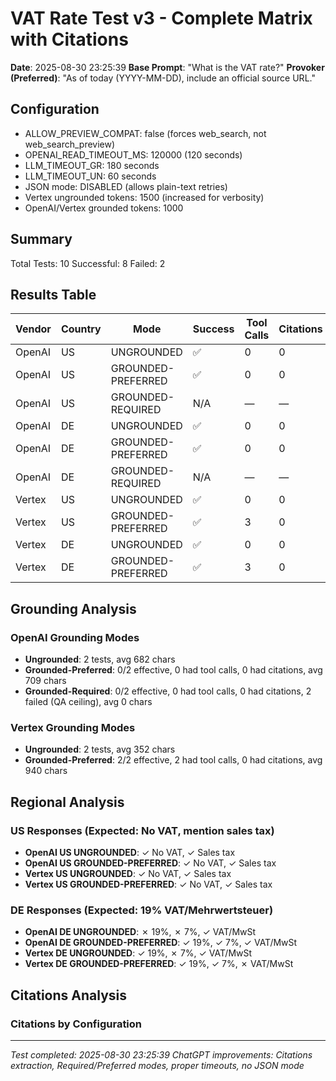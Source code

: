 # VAT Rate Test v3 - Complete Matrix with Citations

**Date**: 2025-08-30 23:25:39
**Base Prompt**: "What is the VAT rate?"
**Provoker (Preferred)**: "As of today (YYYY-MM-DD), include an official source URL."

## Configuration

- ALLOW_PREVIEW_COMPAT: false (forces web_search, not web_search_preview)
- OPENAI_READ_TIMEOUT_MS: 120000 (120 seconds)
- LLM_TIMEOUT_GR: 180 seconds
- LLM_TIMEOUT_UN: 60 seconds
- JSON mode: DISABLED (allows plain-text retries)
- Vertex ungrounded tokens: 1500 (increased for verbosity)
- OpenAI/Vertex grounded tokens: 1000

## Summary

Total Tests: 10
Successful: 8
Failed: 2

## Results Table

| Vendor | Country | Mode | Success | Tool Calls | Citations | Top 2 Citations | Tokens | Content Length |
|--------|---------|------|---------|------------|-----------|-----------------|--------|----------------|
| OpenAI | US | UNGROUNDED | ✅ | 0 | 0 | None | 196 | 697 |
| OpenAI | US | GROUNDED-PREFERRED | ✅ | 0 | 0 | None | 245 | 864 |
| OpenAI | US | GROUNDED-REQUIRED | N/A | — | — | Tool unsupported | — | — |
| OpenAI | DE | UNGROUNDED | ✅ | 0 | 0 | None | 165 | 668 |
| OpenAI | DE | GROUNDED-PREFERRED | ✅ | 0 | 0 | None | 167 | 554 |
| OpenAI | DE | GROUNDED-REQUIRED | N/A | — | — | Tool unsupported | — | — |
| Vertex | US | UNGROUNDED | ✅ | 0 | 0 | None | 123 | 446 |
| Vertex | US | GROUNDED-PREFERRED | ✅ | 3 | 0 | None | 272 | 1051 |
| Vertex | DE | UNGROUNDED | ✅ | 0 | 0 | None | 66 | 257 |
| Vertex | DE | GROUNDED-PREFERRED | ✅ | 3 | 0 | None | 228 | 830 |


## Grounding Analysis

### OpenAI Grounding Modes
- **Ungrounded**: 2 tests, avg 682 chars
- **Grounded-Preferred**: 0/2 effective, 0 had tool calls, 0 had citations, avg 709 chars
- **Grounded-Required**: 0/2 effective, 0 had tool calls, 0 had citations, 2 failed (QA ceiling), avg 0 chars

### Vertex Grounding Modes
- **Ungrounded**: 2 tests, avg 352 chars
- **Grounded-Preferred**: 2/2 effective, 2 had tool calls, 0 had citations, avg 940 chars


## Regional Analysis

### US Responses (Expected: No VAT, mention sales tax)
- **OpenAI US UNGROUNDED**: ✓ No VAT, ✓ Sales tax
- **OpenAI US GROUNDED-PREFERRED**: ✓ No VAT, ✓ Sales tax
- **Vertex US UNGROUNDED**: ✓ No VAT, ✓ Sales tax
- **Vertex US GROUNDED-PREFERRED**: ✓ No VAT, ✓ Sales tax

### DE Responses (Expected: 19% VAT/Mehrwertsteuer)
- **OpenAI DE UNGROUNDED**: ✗ 19%, ✗ 7%, ✓ VAT/MwSt
- **OpenAI DE GROUNDED-PREFERRED**: ✓ 19%, ✓ 7%, ✓ VAT/MwSt
- **Vertex DE UNGROUNDED**: ✓ 19%, ✗ 7%, ✓ VAT/MwSt
- **Vertex DE GROUNDED-PREFERRED**: ✓ 19%, ✓ 7%, ✗ VAT/MwSt


## Citations Analysis

### Citations by Configuration


---

*Test completed: 2025-08-30 23:25:39*
*ChatGPT improvements: Citations extraction, Required/Preferred modes, proper timeouts, no JSON mode*

